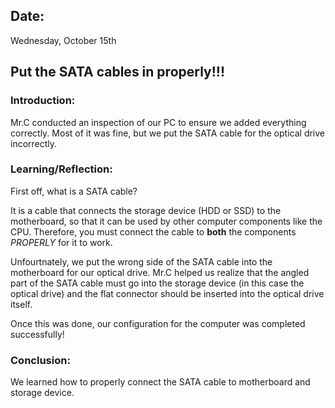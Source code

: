 ## Date:
Wednesday, October 15th

## Put the SATA cables in properly!!!

### Introduction:
Mr.C conducted an inspection of our PC to ensure we added everything correctly. Most of it was fine, but we put the SATA cable for the optical drive incorrectly.

### Learning/Reflection:
First off, what is a SATA cable? 

It is a cable that connects the storage device (HDD or SSD) to the motherboard, so that it can be used by other computer components like the CPU. Therefore, you must connect the cable to **both** the components *PROPERLY* for it to work. 


Unfourtnately, we put the wrong side of the SATA cable into the motherboard for our optical drive. Mr.C helped us realize that the angled part of the SATA cable must go into the storage device (in this case the optical drive) and the flat connector should be inserted into the optical drive itself. 

Once this was done, our configuration for the computer was completed successfully!

### Conclusion:
We learned how to properly connect the SATA cable to motherboard and storage device. 
